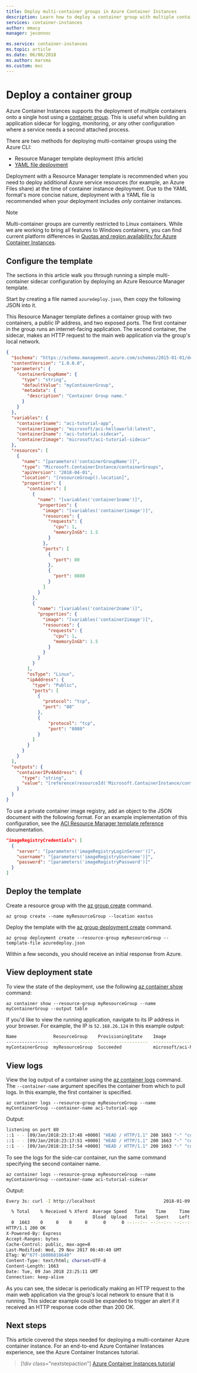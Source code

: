 ```yaml
---
title: Deploy multi-container groups in Azure Container Instances
description: Learn how to deploy a container group with multiple containers in Azure Container Instances.
services: container-instances
author: mmacy
manager: jeconnoc

ms.service: container-instances
ms.topic: article
ms.date: 06/08/2018
ms.author: marsma
ms.custom: mvc
---
```


# Deploy a container group

Azure Container Instances supports the deployment of multiple containers onto a single host using a [container group](container-instances-container-groups.md). This is useful when building an application sidecar for logging, monitoring, or any other configuration where a service needs a second attached process.

There are two methods for deploying multi-container groups using the Azure CLI:

* Resource Manager template deployment (this article)
* [YAML file deployment](container-instances-multi-container-yaml.md)

Deployment with a Resource Manager template is recommended when you need to deploy additional Azure service resources (for example, an Azure Files share) at the time of container instance deployment. Due to the YAML format's more concise nature, deployment with a YAML file is recommended when your deployment includes *only* container instances.

> [!NOTE]
> Multi-container groups are currently restricted to Linux containers. While we are working to bring all features to Windows containers, you can find current platform differences in [Quotas and region availability for Azure Container Instances](container-instances-quotas.md).

## Configure the template

The sections in this article walk you through running a simple multi-container sidecar configuration by deploying an Azure Resource Manager template.

Start by creating a file named `azuredeploy.json`, then copy the following JSON into it.

This Resource Manager template defines a container group with two containers, a public IP address, and two exposed ports. The first container in the group runs an internet-facing application. The second container, the sidecar, makes an HTTP request to the main web application via the group's local network.

```JSON
{
  "$schema": "https://schema.management.azure.com/schemas/2015-01-01/deploymentTemplate.json#",
  "contentVersion": "1.0.0.0",
  "parameters": {
    "containerGroupName": {
      "type": "string",
      "defaultValue": "myContainerGroup",
      "metadata": {
        "description": "Container Group name."
      }
    }
  },
  "variables": {
    "container1name": "aci-tutorial-app",
    "container1image": "microsoft/aci-helloworld:latest",
    "container2name": "aci-tutorial-sidecar",
    "container2image": "microsoft/aci-tutorial-sidecar"
  },
  "resources": [
    {
      "name": "[parameters('containerGroupName')]",
      "type": "Microsoft.ContainerInstance/containerGroups",
      "apiVersion": "2018-04-01",
      "location": "[resourceGroup().location]",
      "properties": {
        "containers": [
          {
            "name": "[variables('container1name')]",
            "properties": {
              "image": "[variables('container1image')]",
              "resources": {
                "requests": {
                  "cpu": 1,
                  "memoryInGb": 1.5
                }
              },
              "ports": [
                {
                  "port": 80
                },
                {
                  "port": 8080
                }
              ]
            }
          },
          {
            "name": "[variables('container2name')]",
            "properties": {
              "image": "[variables('container2image')]",
              "resources": {
                "requests": {
                  "cpu": 1,
                  "memoryInGb": 1.5
                }
              }
            }
          }
        ],
        "osType": "Linux",
        "ipAddress": {
          "type": "Public",
          "ports": [
            {
              "protocol": "tcp",
              "port": "80"
            },
            {
                "protocol": "tcp",
                "port": "8080"
            }
          ]
        }
      }
    }
  ],
  "outputs": {
    "containerIPv4Address": {
      "type": "string",
      "value": "[reference(resourceId('Microsoft.ContainerInstance/containerGroups/', parameters('containerGroupName'))).ipAddress.ip]"
    }
  }
}
```

To use a private container image registry, add an object to the JSON document with the following format. For an example implementation of this configuration, see the [ACI Resource Manager template reference][template-reference] documentation.

```JSON
"imageRegistryCredentials": [
  {
    "server": "[parameters('imageRegistryLoginServer')]",
    "username": "[parameters('imageRegistryUsername')]",
    "password": "[parameters('imageRegistryPassword')]"
  }
]
```

## Deploy the template

Create a resource group with the [az group create][az-group-create] command.

```azurecli-interactive
az group create --name myResourceGroup --location eastus
```

Deploy the template with the [az group deployment create][az-group-deployment-create] command.

```azurecli-interactive
az group deployment create --resource-group myResourceGroup --template-file azuredeploy.json
```

Within a few seconds, you should receive an initial response from Azure.

## View deployment state

To view the state of the deployment, use the following [az container show][az-container-show] command:

```azurecli-interactive
az container show --resource-group myResourceGroup --name myContainerGroup --output table
```

If you'd like to view the running application, navigate to its IP address in your browser. For example, the IP is `52.168.26.124` in this example output:

```bash
Name              ResourceGroup    ProvisioningState    Image                                                           IP:ports               CPU/Memory       OsType    Location
----------------  ---------------  -------------------  --------------------------------------------------------------  ---------------------  ---------------  --------  ----------
myContainerGroup  myResourceGroup  Succeeded            microsoft/aci-helloworld:latest,microsoft/aci-tutorial-sidecar  52.168.26.124:80,8080  1.0 core/1.5 gb  Linux     westus
```

## View logs

View the log output of a container using the [az container logs][az-container-logs] command. The `--container-name` argument specifies the container from which to pull logs. In this example, the first container is specified.

```azurecli-interactive
az container logs --resource-group myResourceGroup --name myContainerGroup --container-name aci-tutorial-app
```

Output:

```bash
listening on port 80
::1 - - [09/Jan/2018:23:17:48 +0000] "HEAD / HTTP/1.1" 200 1663 "-" "curl/7.54.0"
::1 - - [09/Jan/2018:23:17:51 +0000] "HEAD / HTTP/1.1" 200 1663 "-" "curl/7.54.0"
::1 - - [09/Jan/2018:23:17:54 +0000] "HEAD / HTTP/1.1" 200 1663 "-" "curl/7.54.0"
```

To see the logs for the side-car container, run the same command specifying the second container name.

```azurecli-interactive
az container logs --resource-group myResourceGroup --name myContainerGroup --container-name aci-tutorial-sidecar
```

Output:

```bash
Every 3s: curl -I http://localhost                          2018-01-09 23:25:11

  % Total    % Received % Xferd  Average Speed   Time    Time     Time  Current
                                 Dload  Upload   Total   Spent    Left  Speed
  0  1663    0     0    0     0      0      0 --:--:-- --:--:-- --:--:--     0
HTTP/1.1 200 OK
X-Powered-By: Express
Accept-Ranges: bytes
Cache-Control: public, max-age=0
Last-Modified: Wed, 29 Nov 2017 06:40:40 GMT
ETag: W/"67f-16006818640"
Content-Type: text/html; charset=UTF-8
Content-Length: 1663
Date: Tue, 09 Jan 2018 23:25:11 GMT
Connection: keep-alive
```

As you can see, the sidecar is periodically making an HTTP request to the main web application via the group's local network to ensure that it is running. This sidecar example could be expanded to trigger an alert if it received an HTTP response code other than 200 OK.

## Next steps

This article covered the steps needed for deploying a multi-container Azure container instance. For an end-to-end Azure Container Instances experience, see the Azure Container Instances tutorial.

> [!div class="nextstepaction"]
> [Azure Container Instances tutorial][aci-tutorial]

<!-- LINKS - Internal -->
[aci-tutorial]: ./container-instances-tutorial-prepare-app.md
[az-container-logs]: /cli/azure/container#az-container-logs
[az-container-show]: /cli/azure/container#az-container-show
[az-group-create]: /cli/azure/group#az-group-create
[az-group-deployment-create]: /cli/azure/group/deployment#az-group-deployment-create
[template-reference]: https://docs.microsoft.com/azure/templates/microsoft.containerinstance/containergroups
